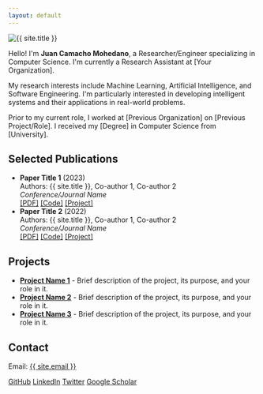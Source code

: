 ```yaml
---
layout: default
---
```


<section class="bio">
    <img src="assets/images/profile.jpg" alt="{{ site.title }}">
    <p>
        Hello! I'm <strong>Juan Camacho Mohedano</strong>, a Researcher/Engineer specializing in Computer Science. 
        I'm currently a Research Assistant at [Your Organization].
    </p>
    <p>
        My research interests include Machine Learning, Artificial Intelligence, and Software Engineering. I'm particularly interested in 
        developing intelligent systems and their applications in real-world problems.
    </p>
    <p>
        Prior to my current role, I worked at [Previous Organization] on [Previous Project/Role]. 
        I received my [Degree] in Computer Science from [University].
    </p>
</section>

<section id="publications">
    <h2>Selected Publications</h2>
    <ul>
        <li>
            <strong>Paper Title 1</strong> (2023)<br>
            Authors: {{ site.title }}, Co-author 1, Co-author 2<br>
            <em>Conference/Journal Name</em><br>
            <a href="#">[PDF]</a> <a href="#">[Code]</a> <a href="#">[Project]</a>
        </li>
        <li>
            <strong>Paper Title 2</strong> (2022)<br>
            Authors: {{ site.title }}, Co-author 1, Co-author 2<br>
            <em>Conference/Journal Name</em><br>
            <a href="#">[PDF]</a> <a href="#">[Code]</a> <a href="#">[Project]</a>
        </li>
    </ul>
</section>

<section id="projects">
    <h2>Projects</h2>
    <ul class="project-list">
        <li>
            <strong><a href="#">Project Name 1</a></strong> - Brief description of the project, its purpose, and your role in it.
        </li>
        <li>
            <strong><a href="#">Project Name 2</a></strong> - Brief description of the project, its purpose, and your role in it.
        </li>
        <li>
            <strong><a href="#">Project Name 3</a></strong> - Brief description of the project, its purpose, and your role in it.
        </li>
    </ul>
</section>

<section id="contact">
    <h2>Contact</h2>
    <p>Email: <a href="mailto:{{ site.email }}">{{ site.email }}</a></p>
    <div class="social-links">
        <a href="https://github.com/{{ site.github_username }}" target="_blank"><i class="fab fa-github"></i>GitHub</a>
        <a href="https://linkedin.com/in/{{ site.linkedin_username }}" target="_blank"><i class="fab fa-linkedin"></i>LinkedIn</a>
        <a href="https://twitter.com/{{ site.twitter_username }}" target="_blank"><i class="fab fa-twitter"></i>Twitter</a>
        <a href="https://scholar.google.com/citations?user={{ site.google_scholar }}" target="_blank"><i class="fas fa-graduation-cap"></i>Google Scholar</a>
    </div>
</section> 